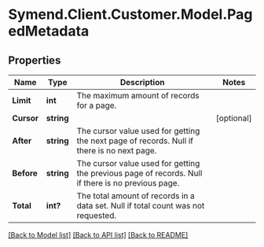 # Symend.Client.Customer.Model.PagedMetadata

## Properties

Name | Type | Description | Notes
------------ | ------------- | ------------- | -------------
**Limit** | **int** | The maximum amount of records for a page. | 
**Cursor** | **string** |  | [optional] 
**After** | **string** | The cursor value used for getting the next page of records. Null if there is no next page. | 
**Before** | **string** | The cursor value used for getting the previous page of records. Null if there is no previous page. | 
**Total** | **int?** | The total amount of records in a data set. Null if total count was not requested. | 

[[Back to Model list]](../README.md#documentation-for-models) [[Back to API list]](../README.md#documentation-for-api-endpoints) [[Back to README]](../README.md)

